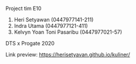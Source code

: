 Project tim E10

1. Heri Setyawan              (0447977141-211)
2. Indra Utama                (0447977121-411)
3. Kelvyn Yoan Toni Pasaribu  (0447977021-57)

DTS x Progate 2020

Link preview: https://herisetyavan.github.io/kuliner/
